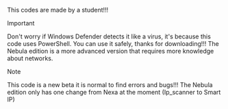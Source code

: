 This codes are made by a student!!! 

>[!IMPORTANT]
>Don't worry if Windows Defender detects it like a virus, it's because this code uses PowerShell. You can use it safely, thanks for downloading!!!
>The Nebula edition is a more advanced version that requires more knowledge about networks.

>[!NOTE]
>This code is a new beta it is normal to find errors and bugs!!!
>The Nebula edition only has one change from Nexa at the moment (Ip_scanner to Smart IP)


